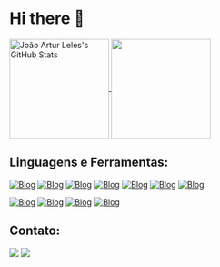 # Hi there 👋

<a href="https://github.com/joao-artl">
  <img align="center" src="https://github-readme-stats.vercel.app/api?username=joao-artl&show_icons=true&theme=tokyonight" height="175" alt="João Artur Leles's GitHub Stats" />
</a>
<a href="https://github.com/joao-artl">
  <img align="center" src="https://github-readme-stats.vercel.app/api/top-langs/?username=joao-artl&hide=html&layout=compact&theme=tokyonight" height="175" />
</a>

## Linguagens e Ferramentas:

[![Blog](https://icongr.am/devicon/python-original.svg?size=40&color=ffffff)]()
[![Blog](https://icongr.am/devicon/c-original.svg?size=40&color=ffffff)]()
[![Blog](https://icongr.am/devicon/cplusplus-original.svg?size=40&color=ffffff)]()
[![Blog](https://icongr.am/devicon/java-original.svg?size=40&color=ffffff)]()
[![Blog](https://icongr.am/devicon/javascript-original.svg?size=40&color=ffffff)]()
[![Blog](https://icongr.am/devicon/html5-original.svg?size=40&color=ffffff)]()
[![Blog](https://icongr.am/devicon/css3-original.svg?size=40&color=ffffff)]()

  [![Blog](https://img.shields.io/badge/React-20232A?style=for-the-badge&logo=react&logoColor=61DAFB)]()
  [![Blog](https://img.shields.io/badge/MySQL-00000F?style=for-the-badge&logo=mysql&logoColor=white)]()
  [![Blog](https://img.shields.io/badge/Node.js-43853D?style=for-the-badge&logo=node.js&logoColor=white)]()
  [![Blog](https://img.shields.io/badge/Microsoft-666666?style=for-the-badge&logo=microsoft&logoColor=white)]()


## Contato:
<div> 
  <a href = "mailto:jalxpinheiro@gmail.com"><img src="https://img.shields.io/badge/-Gmail-%23333?style=for-the-badge&logo=gmail&logoColor=white" target="_blank"></a>
  <a href="https://www.linkedin.com/in/joão-artur-leles-3172b3271" target="_blank"><img src="https://img.shields.io/badge/-LinkedIn-%230077B5?style=for-the-badge&logo=linkedin&logoColor=white" target="_blank"></a> 
</div>

<!--### Hi there 👋
-->
